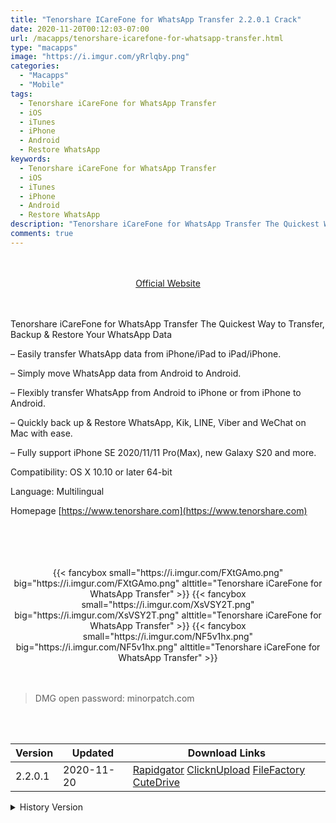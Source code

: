 ```yaml
---
title: "Tenorshare ICareFone for WhatsApp Transfer 2.2.0.1 Crack"
date: 2020-11-20T00:12:03-07:00
url: /macapps/tenorshare-icarefone-for-whatsapp-transfer.html
type: "macapps"
image: "https://i.imgur.com/yRrlqby.png"
categories:
  - "Macapps"
  - "Mobile"
tags:
  - Tenorshare iCareFone for WhatsApp Transfer
  - iOS
  - iTunes
  - iPhone
  - Android
  - Restore WhatsApp
keywords:
  - Tenorshare iCareFone for WhatsApp Transfer
  - iOS
  - iTunes
  - iPhone
  - Android
  - Restore WhatsApp
description: "Tenorshare iCareFone for WhatsApp Transfer The Quickest Way to Transfer, Backup & Restore Your WhatsApp Data"
comments: true
---
```


<br/>
<br/>
<center>
<a href="https://www.tenorshare.com" target="blank"><div class="border px-4 border-blue-500 rounded-lg transition duration-500 
    ease-in-out w-48 text-lg text-blue-500 text-center hover:bg-blue-500 hover:text-white">
  Official Website 
</div></a>
</center>
<br/>
<br/>

Tenorshare iCareFone for WhatsApp Transfer The Quickest Way to Transfer, Backup & Restore Your WhatsApp Data

– Easily transfer WhatsApp data from iPhone/iPad to iPad/iPhone.

– Simply move WhatsApp data from Android to Android.

– Flexibly transfer WhatsApp from Android to iPhone or from iPhone to Android.

– Quickly back up & Restore WhatsApp, Kik, LINE, Viber and WeChat on Mac with ease.

– Fully support iPhone SE 2020/11/11 Pro(Max), new Galaxy S20 and more.

Compatibility: OS X 10.10 or later 64-bit

Language: Multilingual

Homepage [https://www.tenorshare.com](https://www.tenorshare.com)

<br/>
<br/>
<script async src="https://pagead2.googlesyndication.com/pagead/js/adsbygoogle.js"></script>
<ins class="adsbygoogle"
     style="display:block; text-align:center;"
     data-ad-layout="in-article"
     data-ad-format="fluid"
     data-ad-client="ca-pub-8746275014476192"
     data-ad-slot="5144997159"></ins>
<script>
     (adsbygoogle = window.adsbygoogle || []).push({});
</script>
<br/>
<br/>


<center>

<div class="w-full grid grid-cols-3 flex gap-2">
{{< fancybox small="https://i.imgur.com/FXtGAmo.png" big="https://i.imgur.com/FXtGAmo.png" alttitle="Tenorshare iCareFone for WhatsApp Transfer" >}}
{{< fancybox small="https://i.imgur.com/XsVSY2T.png" big="https://i.imgur.com/XsVSY2T.png" alttitle="Tenorshare iCareFone for WhatsApp Transfer" >}}
{{< fancybox small="https://i.imgur.com/NF5v1hx.png" big="https://i.imgur.com/NF5v1hx.png" alttitle="Tenorshare iCareFone for WhatsApp Transfer" >}}
</div>

</center>

<br/>
<br/>


> DMG open password: minorpatch.com

<br/>

<br/>
<div id="history_version" class="history_version">

| Version | Updated | Download Links |
| ---- | ---- | ---- |
| 2.2.0.1 | 2020-11-20 | [Rapidgator](https://ouo.io/KRn7NE)   [ClicknUpload](https://ouo.io/6OsNbf)   [FileFactory](https://ouo.io/ZJGFA6)   [CuteDrive](https://ouo.io/Se3DWf) |
<details>
<summary>History Version</summary>

| Version | Updated | Download Links |
| ---- | ---- | ---- |
| 1.2.1.0 | 2020-08-12 | [UsersCloud](https://ouo.io/ib3gMFG)   [ClicknUpload](https://ouo.io/j69ZbB)   [FileFactory](https://ouo.io/0QLBM8I)   [CuteDrive](https://ouo.io/MkgKny) |
</details>

</div>
